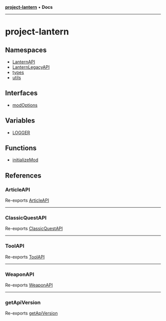 [**project-lantern**](README.md) • **Docs**

***

# project-lantern

## Namespaces

- [LanternAPI](namespaces/LanternAPI/README.md)
- [LanternLegacyAPI](namespaces/LanternLegacyAPI/README.md)
- [types](namespaces/types/README.md)
- [utils](namespaces/utils/README.md)

## Interfaces

- [modOptions](interfaces/modOptions.md)

## Variables

- [LOGGER](variables/LOGGER.md)

## Functions

- [initializeMod](functions/initializeMod.md)

## References

### ArticleAPI

Re-exports [ArticleAPI](namespaces/LanternAPI/namespaces/ArticleAPI/README.md)

***

### ClassicQuestAPI

Re-exports [ClassicQuestAPI](namespaces/LanternAPI/namespaces/ClassicQuestAPI/README.md)

***

### ToolAPI

Re-exports [ToolAPI](namespaces/LanternAPI/namespaces/ToolAPI/README.md)

***

### WeaponAPI

Re-exports [WeaponAPI](namespaces/LanternAPI/namespaces/WeaponAPI/README.md)

***

### getApiVersion

Re-exports [getApiVersion](namespaces/LanternAPI/functions/getApiVersion.md)
